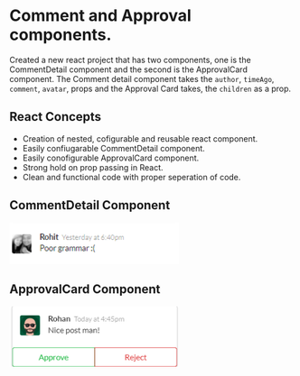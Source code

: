 # Comment and Approval components.

Created a new react project that has two components, one is the CommentDetail component and the second is the ApprovalCard component. The Comment detail component takes the `author`, `timeAgo`, `comment`, `avatar`, props and the Approval Card takes, the `children` as a prop.

## React Concepts

- Creation of nested, cofigurable and reusable react component.
- Easily confiugarable CommentDetail component.
- Easily conofigurable ApprovalCard component.
- Strong hold on prop passing in React.
- Clean and functional code with proper seperation of code.

## CommentDetail Component

<img src="./PhotoOne.PNG" width="300">

## ApprovalCard Component

<img src="./PhotoTwo.PNG" width="300">
